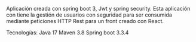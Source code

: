 Aplicación creada con spring boot 3, Jwt y spring security. 
Esta aplicación con tiene la gestión de usuarios con seguridad para ser consumida mediante peticiones HTTP Rest para un front creado con React.

Tecnologías:
Java 17
Maven 3.8
Spring boot 3.3.4
